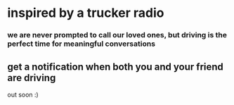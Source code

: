 # inspired by a trucker radio

### we are never prompted to call our loved ones, but driving is the perfect time for meaningful conversations

## get a notification when both you and your friend are driving 

out soon :)

